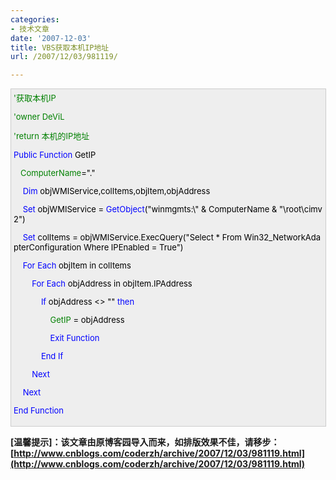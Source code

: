 ```yaml
---
categories:
- 技术文章
date: '2007-12-03'
title: VBS获取本机IP地址
url: /2007/12/03/981119/

---
```



<div style="border: 1px solid #cccccc; padding: 4px 5px 4px 4px; background-color: #eeeeee; font-size: 13px; width: 98%;"><span style="color: #008000;">'</span><span style="color: #008000;">获取本机IP</span><span style="color: #008000;">

'</span><span style="color: #008000;">owner DeViL

'return 本机的IP地址

</span><span style="color: #008000;">
</span><span style="color: #0000ff;">Public</span><span style="color: #000000;">&nbsp;</span><span style="color: #0000ff;">Function</span><span style="color: #000000;">&nbsp;GetIP

&nbsp;&nbsp;&nbsp;ComputerName</span><span style="color: #000000;">=</span><span style="color: #000000;">"</span><span style="color: #000000;">.</span><span style="color: #000000;">"</span><span style="color: #000000;">

&nbsp;&nbsp;&nbsp;&nbsp;</span><span style="color: #0000ff;">Dim</span><span style="color: #000000;">&nbsp;objWMIService,colItems,objItem,objAddress

&nbsp;&nbsp;&nbsp;&nbsp;</span><span style="color: #0000ff;">Set</span><span style="color: #000000;">&nbsp;objWMIService&nbsp;</span><span style="color: #000000;">=</span><span style="color: #000000;">&nbsp;</span><span style="color: #0000ff;">GetObject</span><span style="color: #000000;">(</span><span style="color: #000000;">"</span><span style="color: #000000;">winmgmts:\\</span><span style="color: #000000;">"</span><span style="color: #000000;">&nbsp;</span><span style="color: #000000;">&amp;</span><span style="color: #000000;">&nbsp;ComputerName&nbsp;</span><span style="color: #000000;">&amp;</span><span style="color: #000000;">&nbsp;</span><span style="color: #000000;">"</span><span style="color: #000000;">\root\cimv2</span><span style="color: #000000;">"</span><span style="color: #000000;">)

&nbsp;&nbsp;&nbsp;&nbsp;</span><span style="color: #0000ff;">Set</span><span style="color: #000000;">&nbsp;colItems&nbsp;</span><span style="color: #000000;">=</span><span style="color: #000000;">&nbsp;objWMIService.ExecQuery(</span><span style="color: #000000;">"</span><span style="color: #000000;">Select&nbsp;*&nbsp;From&nbsp;Win32_NetworkAdapterConfiguration&nbsp;Where&nbsp;IPEnabled&nbsp;=&nbsp;True</span><span style="color: #000000;">"</span><span style="color: #000000;">)

&nbsp;&nbsp;&nbsp;&nbsp;</span><span style="color: #0000ff;">For</span><span style="color: #000000;">&nbsp;</span><span style="color: #0000ff;">Each</span><span style="color: #000000;">&nbsp;objItem&nbsp;in&nbsp;colItems

&nbsp;&nbsp;&nbsp;&nbsp;&nbsp;&nbsp;&nbsp;&nbsp;</span><span style="color: #0000ff;">For</span><span style="color: #000000;">&nbsp;</span><span style="color: #0000ff;">Each</span><span style="color: #000000;">&nbsp;objAddress&nbsp;in&nbsp;objItem.IPAddress

&nbsp;&nbsp;&nbsp;&nbsp;&nbsp;&nbsp;&nbsp;&nbsp;&nbsp;&nbsp;&nbsp;&nbsp;</span><span style="color: #0000ff;">If</span><span style="color: #000000;">&nbsp;objAddress&nbsp;</span><span style="color: #000000;">&lt;&gt;</span><span style="color: #000000;">&nbsp;</span><span style="color: #000000;">""</span><span style="color: #000000;">&nbsp;</span><span style="color: #0000ff;">then</span><span style="color: #000000;">

&nbsp;&nbsp;&nbsp;&nbsp;&nbsp;&nbsp;&nbsp;&nbsp;&nbsp;&nbsp;&nbsp;&nbsp;&nbsp;&nbsp;&nbsp;&nbsp;GetIP&nbsp;</span><span style="color: #000000;">=</span><span style="color: #000000;">&nbsp;objAddress

&nbsp;&nbsp;&nbsp;&nbsp;&nbsp;&nbsp;&nbsp;&nbsp;&nbsp;&nbsp;&nbsp;&nbsp;&nbsp;&nbsp;&nbsp;&nbsp;</span><span style="color: #0000ff;">Exit</span><span style="color: #000000;">&nbsp;</span><span style="color: #0000ff;">Function</span><span style="color: #000000;">

&nbsp;&nbsp;&nbsp;&nbsp;&nbsp;&nbsp;&nbsp;&nbsp;&nbsp;&nbsp;&nbsp;&nbsp;</span><span style="color: #0000ff;">End</span><span style="color: #000000;">&nbsp;</span><span style="color: #0000ff;">If</span><span style="color: #000000;">

&nbsp;&nbsp;&nbsp;&nbsp;&nbsp;&nbsp;&nbsp;&nbsp;</span><span style="color: #0000ff;">Next</span><span style="color: #000000;">

&nbsp;&nbsp;&nbsp;&nbsp;</span><span style="color: #0000ff;">Next</span><span style="color: #000000;">

</span><span style="color: #0000ff;">End&nbsp;Function</span></div>

**[温馨提示]：该文章由原博客园导入而来，如排版效果不佳，请移步：[http://www.cnblogs.com/coderzh/archive/2007/12/03/981119.html](http://www.cnblogs.com/coderzh/archive/2007/12/03/981119.html)**